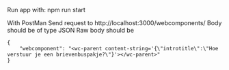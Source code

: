 Run app with: npm run start

With PostMan
Send request to http://localhost:3000/webcomponents/
Body should be of type JSON
Raw body should be

```
{
    "webcomponent": "<wc-parent content-string='{\"introtitle\":\"Hoe verstuur je een brievenbuspakje?\"}'></wc-parent>"
}
```
